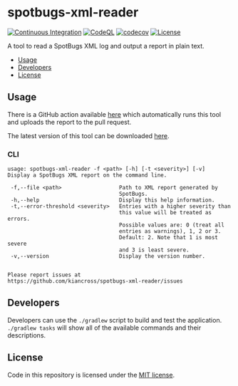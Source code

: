 # spotbugs-xml-reader

[![Continuous Integration](https://github.com/kiancross/spotbugs-xml-reader/actions/workflows/continous-integration.yml/badge.svg?event=push)](https://github.com/kiancross/spotbugs-xml-reader/actions/workflows/continous-integration.yml)
[![CodeQL](https://github.com/kiancross/spotbugs-xml-reader/actions/workflows/codeql.yml/badge.svg?event=schedule)](https://github.com/kiancross/spotbugs-xml-reader/actions/workflows/codeql.yml)
[![codecov](https://codecov.io/gh/kiancross/spotbugs-xml-reader/branch/master/graph/badge.svg?token=A9hQ5iQ08M)](https://codecov.io/gh/kiancross/spotbugs-xml-reader)
[![License](https://img.shields.io/github/license/kiancross/spotbugs-xml-reader)](https://github.com/kiancross/spotbugs-xml-reader/blob/master/LICENSE)

A tool to read a SpotBugs XML log and output a report in plain text.

 * [Usage](#usage)
 * [Developers](#developers)
 * [License](#license)

## Usage

There is a GitHub action available [here](https://github.com/kiancross/spotbugs-logger-action)
which automatically runs this tool and uploads the report to the pull request.

The latest version of this tool can be downloaded [here](https://github.com/kiancross/spotbugs-xml-reader/releases/latest).

### CLI

```
usage: spotbugs-xml-reader -f <path> [-h] [-t <severity>] [-v]
Display a SpotBugs XML report on the command line.

 -f,--file <path>                  Path to XML report generated by
                                   SpotBugs.
 -h,--help                         Display this help information.
 -t,--error-threshold <severity>   Entries with a higher severity than
                                   this value will be treated as errors.
                                   Possible values are: 0 (treat all
                                   entries as warnings), 1, 2 or 3.
                                   Default: 2. Note that 1 is most severe
                                   and 3 is least severe.
 -v,--version                      Display the version number.


Please report issues at
https://github.com/kiancross/spotbugs-xml-reader/issues
```

## Developers
Developers can use the `./gradlew` script to build and test the
application. `./gradlew tasks` will show all of the available
commands and their descriptions.

## License

Code in this repository is licensed under the
[MIT license](https://github.com/kiancross/spotbugs-xml-reader/blob/master/LICENSE).
